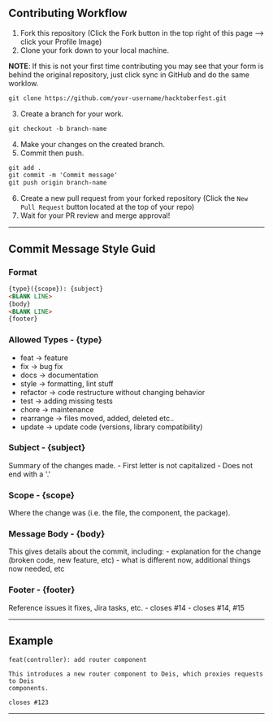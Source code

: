 ## Contributing Workflow

1. Fork this repository (Click the Fork button in the top right of this page --> click your Profile Image)
2. Clone your fork down to your local machine.

**NOTE**: If this is not your first time contributing you may see that your form is behind the original repository, just click sync in GitHub and do the same worklow.

```markdown
git clone https://github.com/your-username/hacktoberfest.git
```
3. Create a branch for your work.

```markdown
git checkout -b branch-name
```

4. Make your changes on the created branch.
5. Commit then push.

```markdown
git add .
git commit -m 'Commit message'
git push origin branch-name
```

6. Create a new pull request from your forked repository (Click the `New Pull Request` button located at the top of your repo)
7. Wait for your PR review and merge approval!
----
## Commit Message Style Guid

### Format
```markdown
{type}({scope}): {subject}
<BLANK LINE>
{body}
<BLANK LINE>
{footer}
```

### Allowed Types - {type}
-   feat -> feature
-   fix -> bug fix
-   docs -> documentation
-   style -> formatting, lint stuff
-   refactor -> code restructure without changing behavior
-   test -> adding missing tests
-   chore -> maintenance
-   rearrange -> files moved, added, deleted etc..
-   update -> update code (versions, library compatibility)

### Subject - {subject}
Summary of the changes made.
	-   First letter is not capitalized
	-   Does not end with a '.'

### Scope - {scope}
Where the change was (i.e. the file, the component, the package).

### Message Body - {body}
This gives details about the commit, including:
	-   explanation for the change (broken code, new feature, etc)
	-  what is different now, additional things now needed, etc

### Footer - {footer}
Reference issues it fixes, Jira tasks, etc.
	- closes #14
	- closes #14, #15

----
## Example
```
feat(controller): add router component

This introduces a new router component to Deis, which proxies requests to Deis
components.

closes #123
```
----
